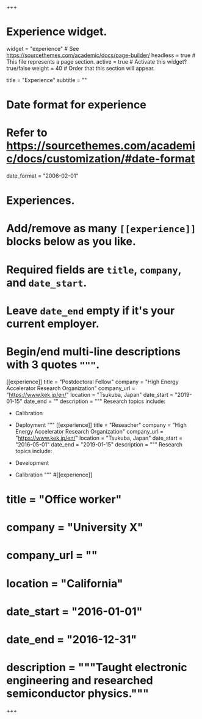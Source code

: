 +++
# Experience widget.
widget = "experience"  # See https://sourcethemes.com/academic/docs/page-builder/
headless = true  # This file represents a page section.
active = true  # Activate this widget? true/false
weight = 40  # Order that this section will appear.

title = "Experience"
subtitle = ""

# Date format for experience
#   Refer to https://sourcethemes.com/academic/docs/customization/#date-format
date_format = "2006-02-01"

# Experiences.
#   Add/remove as many `[[experience]]` blocks below as you like.
#   Required fields are `title`, `company`, and `date_start`.
#   Leave `date_end` empty if it's your current employer.
#   Begin/end multi-line descriptions with 3 quotes `"""`.
[[experience]]
  title = "Postdoctoral Fellow"
  company = "High Energy Accelerator Research Organization"
  company_url = "https://www.kek.jp/en/"
  location = "Tsukuba, Japan"
  date_start = "2019-01-15"
  date_end = ""
  description = """
  Research topics include:
  
  * Calibration
  * Deployment
  """
[[experience]]
  title = "Reseacher"
  company = "High Energy Accelerator Research Organization"
  company_url = "https://www.kek.jp/en/"
  location = "Tsukuba, Japan"
  date_start = "2016-05-01"
  date_end = "2019-01-15"
  description = """
  Research topics include:
  
  * Development
  * Calibration
  """
#[[experience]]
#  title = "Office worker"
#  company = "University X"
#  company_url = ""
#  location = "California"
#  date_start = "2016-01-01"
#  date_end = "2016-12-31"
#  description = """Taught electronic engineering and researched semiconductor physics."""

+++
